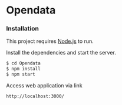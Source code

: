 # Opendata
### Installation

This project requires [Node.js](https://nodejs.org/) to run.

Install the dependencies and start the server.

```sh
$ cd Opendata
$ npm install
$ npm start
```

Access web application via link

```sh
http://localhost:3000/
```
